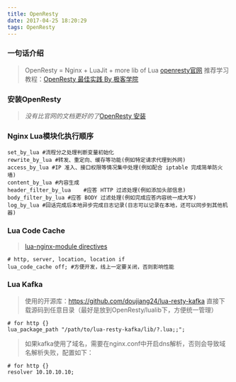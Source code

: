 ```yaml
---
title: OpenResty
date: 2017-04-25 18:20:29
tags: OpenResty
---
```

### 一句话介绍
> OpenResty = Nginx + LuaJit + more lib of Lua
> [openresty官网](http://openresty.org/cn/)
> 推荐学习教程：[OpenResty 最佳实践 By 极客学院](http://wiki.jikexueyuan.com/project/openresty-best-practice/)

### 安装OpenResty
> *没有比官网的文档更好的了*[OpenResty 安装](http://openresty.org/cn/installation.html)

### Nginx Lua模块化执行顺序
```
set_by_lua #流程分之处理判断变量初始化
rewrite_by_lua #转发、重定向、缓存等功能(例如特定请求代理到外网)
access_by_lua #IP 准入、接口权限等情况集中处理(例如配合 iptable 完成简单防火墙)
content_by_lua #内容生成
header_filter_by_lua    #应答 HTTP 过滤处理(例如添加头部信息)
body_filter_by_lua #应答 BODY 过滤处理(例如完成应答内容统一成大写)
log_by_lua #回话完成后本地异步完成日志记录(日志可以记录在本地，还可以同步到其他机器)
```

### Lua Code Cache 
> [lua-nginx-module directives](https://github.com/openresty/lua-nginx-module#directives)
```
# http, server, location, location if
lua_code_cache off; #方便开发，线上一定要关闭，否则影响性能
```

### Lua Kafka
> 使用的开源库：https://github.com/doujiang24/lua-resty-kafka
> 直接下载源码到任意目录（最好是放到OpenResty/lualib下，方便统一管理）
```
# for http {}
lua_package_path "/path/to/lua-resty-kafka/lib/?.lua;;";
```

> 如果kafka使用了域名，需要在nginx.conf中开启dns解析，否则会导致域名解析失败，配置如下：
```
# for http {}
resolver 10.10.10.10;
```
